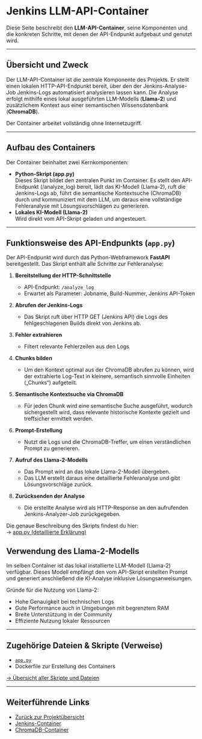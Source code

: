 # Jenkins LLM-API-Container

Diese Seite beschreibt den **LLM-API-Container**, seine Komponenten und die konkreten Schritte, mit denen der API-Endpunkt aufgebaut und genutzt wird.

---

## Übersicht und Zweck

Der LLM-API-Container ist die zentrale Komponente des Projekts. Er stellt einen lokalen HTTP-API-Endpunkt bereit, über den der Jenkins-Analyse-Job Jenkins-Logs automatisiert analysieren lassen kann. Die Analyse erfolgt mithilfe eines lokal ausgeführten LLM-Modells (**Llama-2**) und zusätzlichem Kontext aus einer semantischen Wissensdatenbank (**ChromaDB**).

Der Container arbeitet vollständig ohne Internetzugriff.

---

## Aufbau des Containers

Der Container beinhaltet zwei Kernkomponenten:

- **Python-Skript (app.py)**  
Dieses Skript bildet den zentralen Punkt im Container. Es stellt den API-Endpunkt (/analyze_log) bereit, lädt das KI-Modell (Llama-2), ruft die Jenkins-Logs ab, führt die semantische Kontextsuche (ChromaDB) durch und kommuniziert mit dem LLM, um daraus eine vollständige Fehleranalyse mit Lösungsvorschlägen zu generieren.
- **Lokales KI-Modell (Llama-2)**  
Wird direkt vom API-Skript geladen und angesteuert.

---

## Funktionsweise des API-Endpunkts (`app.py`)

Der API-Endpunkt wird durch das Python-Webframework **FastAPI** bereitgestellt. Das Skript enthält alle Schritte zur Fehleranalyse:

1. **Bereitstellung der HTTP-Schnittstelle**
   - API-Endpunkt: `/analyze_log`
   - Erwartet als Parameter: Jobname, Build-Nummer, Jenkins API-Token

2. **Abrufen der Jenkins-Logs**
   - Das Skript ruft über HTTP GET (Jenkins API) die Logs des fehlgeschlagenen Builds direkt von Jenkins ab.
  
3. **Fehler extrahieren**
   - Filtert relevante Fehlerzeilen aus den Logs
   
4.  **Chunks bilden**  
      - Um den Kontext optimal aus der ChromaDB abrufen zu können, wird der extrahierte Log-Text in kleinere, semantisch sinnvolle Einheiten („Chunks“) aufgeteilt. 

3. **Semantische Kontextsuche via ChromaDB**
   - Für jeden Chunk wird eine semantische Suche ausgeführt, wodurch sichergestellt wird, dass relevante historische Kontexte gezielt und treffsicher ermittelt werden.

3. **Prompt-Erstellung**
   - Nutzt die Logs und die ChromaDB-Treffer, um einen verständlichen Prompt zu generieren.
   
4. **Aufruf des Llama-2-Modells**
   - Das Prompt wird an das lokale Llama-2-Modell übergeben.
   - Das LLM erstellt daraus eine detaillierte Fehleranalyse und gibt Lösungsvorschläge zurück.

5. **Zurücksenden der Analyse**
   - Die erstellte Analyse wird als HTTP-Response an den aufrufenden Jenkins-Analyzer-Job zurückgegeben.

Die genaue Beschreibung des Skripts findest du hier:  
→ [app.py (detaillierte Erklärung)](skripte-und-dateien.md#apppy)



## Verwendung des Llama-2-Modells

Im selben Container ist das lokal installierte LLM-Modell (Llama-2) verfügbar. Dieses Modell empfängt den vom API-Skript erstellten Prompt und generiert anschließend die KI-Analyse inklusive Lösungsanweisungen.  

Gründe für die Nutzung von Llama-2:  

- Hohe Genauigkeit bei technischen Logs  
- Gute Performance auch in Umgebungen mit begrenztem RAM  
- Breite Unterstützung in der Community  
- Effiziente Nutzung lokaler Ressourcen  

---


## Zugehörige Dateien & Skripte (Verweise)

- [`app.py`](skripte-und-dateien.md#apppy)
- Dockerfile zur Erstellung des Containers  

[→ Übersicht aller Skripte und Dateien](skripte-und-dateien.md)

---

## Weiterführende Links

- [Zurück zur Projektübersicht](erweiterte-fehleranalyse-llm-rag.md)
- [Jenkins-Container](jenkins-container.md)
- [ChromaDB-Container](chromadb-container.md)  
